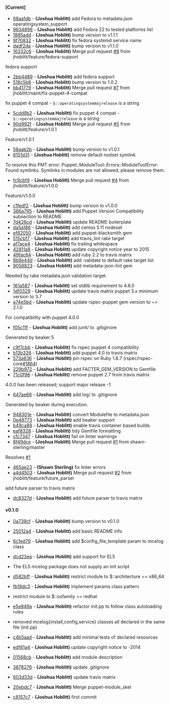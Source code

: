 
#### [Current]
 * [68aa1db](../../commit/68aa1db) - __(Joshua Hoblitt)__ add Fedora to metadata.json operatingsystem_support
 * [9634898](../../commit/9634898) - __(Joshua Hoblitt)__ add Fedora 22 to tested platforms list
 * [1885add](../../commit/1885add) - __(Joshua Hoblitt)__ bump version to v1.1.1
 * [9f70832](../../commit/9f70832) - __(Joshua Hoblitt)__ fix fedora systemd service name
 * [dadf2da](../../commit/dadf2da) - __(Joshua Hoblitt)__ bump version to v1.1.0
 * [16332c6](../../commit/16332c6) - __(Joshua Hoblitt)__ Merge pull request [#8](../../issues/8) from jhoblitt/feature/fedora-support

fedora support
 * [2bb4489](../../commit/2bb4489) - __(Joshua Hoblitt)__ add fedora support
 * [518c5b8](../../commit/518c5b8) - __(Joshua Hoblitt)__ bump version to 1.0.2
 * [bb41779](../../commit/bb41779) - __(Joshua Hoblitt)__ Merge pull request [#7](../../issues/7) from jhoblitt/maint/fix-puppet-4-compat

fix puppet 4 compat - `$::operatingsystemmajrelease` is a string
 * [5cdd9b2](../../commit/5cdd9b2) - __(Joshua Hoblitt)__ fix puppet 4 compat - `$::operatingsystemmajrelease` is a string
 * [90d992f](../../commit/90d992f) - __(Joshua Hoblitt)__ Merge pull request [#5](../../issues/5) from jhoblitt/feature/v1.0.1

Feature/v1.0.1
 * [58aab2b](../../commit/58aab2b) - __(Joshua Hoblitt)__ bump version to v1.0.1
 * [8151d31](../../commit/8151d31) - __(Joshua Hoblitt)__ remove default nodset symlink

To resolve this PMT error:
    Puppet::ModuleTool::Errors::ModuleToolError: Found symlinks. Symlinks in modules are not allowed, please remove them.

 * [fc9cbf9](../../commit/fc9cbf9) - __(Joshua Hoblitt)__ Merge pull request [#4](../../issues/4) from jhoblitt/feature/v1.0.0

Feature/v1.0.0
 * [c1fedf2](../../commit/c1fedf2) - __(Joshua Hoblitt)__ bump version to v1.0.0
 * [386a795](../../commit/386a795) - __(Joshua Hoblitt)__ add Puppet Version Compatibility subsection to README
 * [7d426cd](../../commit/7d426cd) - __(Joshua Hoblitt)__ update README boilerplate
 * [da5a186](../../commit/da5a186) - __(Joshua Hoblitt)__ add centos 5.11 nodeset
 * [ef62050](../../commit/ef62050) - __(Joshua Hoblitt)__ add puppet-blacksmith gem
 * [515cbf7](../../commit/515cbf7) - __(Joshua Hoblitt)__ add travis_lint rake target
 * [af7ace4](../../commit/af7ace4) - __(Joshua Hoblitt)__ fix trailing whitespace
 * [42811a8](../../commit/42811a8) - __(Joshua Hoblitt)__ update copyright notice year to 2015
 * [49fac64](../../commit/49fac64) - __(Joshua Hoblitt)__ add ruby 2.2 to travis matrix
 * [8b9e44d](../../commit/8b9e44d) - __(Joshua Hoblitt)__ add :validate to default rake target list
 * [9058823](../../commit/9058823) - __(Joshua Hoblitt)__ add metadata-json-lint gem

Needed by rake metadata.json validation target.

 * [161a587](../../commit/161a587) - __(Joshua Hoblitt)__ set stdlib requirement to 4.6.0
 * [1df0329](../../commit/1df0329) - __(Joshua Hoblitt)__ update travis matrix puppet 3.x minimum version to 3.7
 * [a74e5bd](../../commit/a74e5bd) - __(Joshua Hoblitt)__ update rspec-puppet gem version to ~> 2.1.0

For compatibility with puppet 4.0.0

 * [f05c11f](../../commit/f05c11f) - __(Joshua Hoblitt)__ add junit/ to .gitiginore

Generated by beaker 5

 * [c9f7cbb](../../commit/c9f7cbb) - __(Joshua Hoblitt)__ fix rspec puppet 4 compatibility
 * [b13b326](../../commit/b13b326) - __(Joshua Hoblitt)__ add puppet 4.0 to travis matrix
 * [573a836](../../commit/573a836) - __(Joshua Hoblitt)__ pin rspec on Ruby 1.8.7 (rspec/rspec-core[#1864](../../issues/1864))
 * [229b972](../../commit/229b972) - __(Joshua Hoblitt)__ add FACTER_GEM_VERSION to Gemfile
 * [71c0f98](../../commit/71c0f98) - __(Joshua Hoblitt)__ remove puppet 2.7 from travis matrix

4.0.0 has been released; support major release -1

 * [647ae66](../../commit/647ae66) - __(Joshua Hoblitt)__ add log/ to .gitignore

Generated by beaker during execution.

 * [948301e](../../commit/948301e) - __(Joshua Hoblitt)__ convert Modulefile to metadata.json
 * [0e48773](../../commit/0e48773) - __(Joshua Hoblitt)__ add beaker support
 * [b48ca88](../../commit/b48ca88) - __(Joshua Hoblitt)__ enable travis container based builds
 * [eaf8328](../../commit/eaf8328) - __(Joshua Hoblitt)__ tidy Gemfile formatting
 * [cfc7347](../../commit/cfc7347) - __(Joshua Hoblitt)__ fail on linter warnings
 * [8f49dce](../../commit/8f49dce) - __(Joshua Hoblitt)__ Merge pull request [#1](../../issues/1) from shawn-sterling/master

Resolves [#1](../../issues/1)

 * [465ae23](../../commit/465ae23) - __(Shawn Sterling)__ fix linter errors
 * [a4d4503](../../commit/a4d4503) - __(Joshua Hoblitt)__ Merge pull request [#2](../../issues/2) from jhoblitt/feature/future_parser

add future parser to travis matrix
 * [dc8327d](../../commit/dc8327d) - __(Joshua Hoblitt)__ add future parser to travis matrix

#### v0.1.0
 * [0a739cf](../../commit/0a739cf) - __(Joshua Hoblitt)__ bump version to v0.1.0
 * [25012a4](../../commit/25012a4) - __(Joshua Hoblitt)__ add basic README info
 * [6c1ed79](../../commit/6c1ed79) - __(Joshua Hoblitt)__ add $config_file_template param to mcelog class
 * [dcd23ea](../../commit/dcd23ea) - __(Joshua Hoblitt)__ add support for EL5

* The EL5 mcelog package does not supply an init script

 * [d582bff](../../commit/d582bff) - __(Joshua Hoblitt)__ restrict module to $::architecture == x86_64
 * [fb18dc3](../../commit/fb18dc3) - __(Joshua Hoblitt)__ implement params class pattern

* restrict module to $::osfamily == redhat

 * [e5e849a](../../commit/e5e849a) - __(Joshua Hoblitt)__ refactor init.pp to follow class autoloading rules

* removed mcelog{install,config,service} classes all declared in the same file (init.pp)

 * [c4b5aad](../../commit/c4b5aad) - __(Joshua Hoblitt)__ add minimal tests of declared resources
 * [edf81a4](../../commit/edf81a4) - __(Joshua Hoblitt)__ update copyright notice to -2014
 * [01568cb](../../commit/01568cb) - __(Joshua Hoblitt)__ add module description
 * [3878276](../../commit/3878276) - __(Joshua Hoblitt)__ update .gitignore
 * [603d33d](../../commit/603d33d) - __(Joshua Hoblitt)__ update travis matrix
 * [20ebdc7](../../commit/20ebdc7) - __(Joshua Hoblitt)__ Merge puppet-module_skel
 * [c8157c7](../../commit/c8157c7) - __(Joshua Hoblitt)__ first commit
